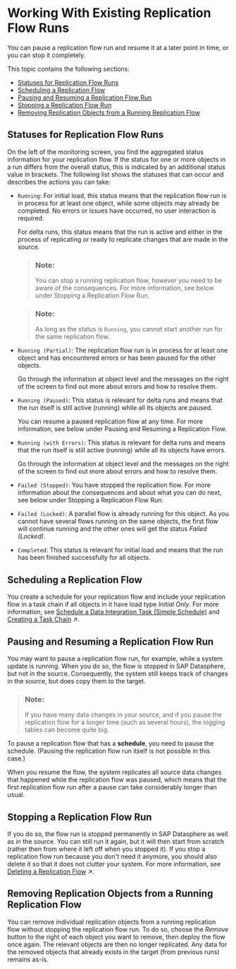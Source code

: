 <!-- loioda62e1ee746448e8bc043e1be4377cbe -->

# Working With Existing Replication Flow Runs

You can pause a replication flow run and resume it at a later point in time, or you can stop it completely.

This topic contains the following sections:

-   [Statuses for Replication Flow Runs](working-with-existing-replication-flow-runs-da62e1e.md#loioda62e1ee746448e8bc043e1be4377cbe__section_ReplFlow_RunStatuses) 
-   [Scheduling a Replication Flow](working-with-existing-replication-flow-runs-da62e1e.md#loioda62e1ee746448e8bc043e1be4377cbe__section_ReplFlow_Scheduling) 
-   [Pausing and Resuming a Replication Flow Run](working-with-existing-replication-flow-runs-da62e1e.md#loioda62e1ee746448e8bc043e1be4377cbe__section_ReplFlow_Pausing) 
-   [Stopping a Replication Flow Run](working-with-existing-replication-flow-runs-da62e1e.md#loioda62e1ee746448e8bc043e1be4377cbe__section_ReplFlow_Stopping) 
-   [Removing Replication Objects from a Running Replication Flow](working-with-existing-replication-flow-runs-da62e1e.md#loioda62e1ee746448e8bc043e1be4377cbe__section_ReplFlow_RemovingObjects) 



<a name="loioda62e1ee746448e8bc043e1be4377cbe__section_ReplFlow_RunStatuses"/>

## Statuses for Replication Flow Runs

On the left of the monitoring screen, you find the aggregated status information for your replication flow. If the status for one or more objects in a run differs from the overall status, this is indicated by an additional status value in brackets. The following list shows the statuses that can occur and describes the actions you can take:

-   `Running`: For initial load, this status means that the replication flow run is in process for at least one object, while some objects may already be completed. No errors or issues have occurred, no user interaction is required.

    For delta runs, this status means that the run is active and either in the process of replicating or ready to replicate changes that are made in the source.

    > ### Note:  
    > You can stop a running replication flow, however you need to be aware of the consequences. For more information, see below under Stopping a Replication Flow Run.

    > ### Note:  
    > As long as the status is `Running`, you cannot start another run for the same replication flow.

-   `Running (Partial)`: The replication flow run is in process for at least one object and has encountered errors or has been paused for the other objects.

    Go through the information at object level and the messages on the right of the screen to find out more about errors and how to resolve them.

-   `Running (Paused)`: This status is relevant for delta runs and means that the run itself is still active \(running\) while all its objects are paused.

    You can resume a paused replication flow at any time. For more information, see below under Pausing and Resuming a Replication Flow.

-   `Running (with Errors)`: This status is relevant for delta runs and means that the run itself is still active \(running\) while all its objects have errors.

    Go through the information at object level and the messages on the right of the screen to find out more about errors and how to resolve them.

-   `Failed (Stopped)`: You have stopped the replication flow. For more information about the consequences and about what you can do next, see below under Stopping a Replication Flow Run.

-   `Failed (Locked)`: A parallel flow is already running for this object. As you cannot have several flows running on the same objects, the first flow will continue running and the other ones will get the status *Failed \(Locked\)*.

-   `Completed`: This status is relevant for initial load and means that the run has been finished successfully for all objects.




<a name="loioda62e1ee746448e8bc043e1be4377cbe__section_ReplFlow_Scheduling"/>

## Scheduling a Replication Flow

You create a schedule for your replication flow and include your replication flow in a task chain if all objects in it have load type *Initial Only*. For more information, see [Schedule a Data Integration Task \(Simple Schedule\)](schedule-a-data-integration-task-simple-schedule-7c11059.md) and [Creating a Task Chain](https://help.sap.com/viewer/24f836070a704022a40c15442163e5cf/DEV_CURRENT/en-US/d1afbc2b9ee84d44a00b0b777ac243e1.html "Group multiple tasks into a task chain and run them manually once, or periodically, through a schedule. You can create linear task chains in which one task is run after another. (You can also nest other task chains within a task chain.) Or, you can create task chains in which individual tasks are run in parallel and successful continuation of the entire task chain run depends on whether ANY or ALL parallel tasks are completed successfully. In addition, when creating or editing a task chain, you can also set up email notification for deployed task chains to notify selected users of task chain completion.") :arrow_upper_right:.



<a name="loioda62e1ee746448e8bc043e1be4377cbe__section_ReplFlow_Pausing"/>

## Pausing and Resuming a Replication Flow Run

You may want to pause a replication flow run, for example, while a system update is running. When you do so, the flow is stopped in SAP Datasphere, but not in the source. Consequently, the system still keeps track of changes in the source, but does copy them to the target.

> ### Note:  
> If you have many data changes in your source, and if you pause the replication flow for a longer time \(such as several hours\), the logging tables can become quite big.

To pause a replication flow that has a **schedule**, you need to pause the schedule. \(Pausing the replication flow run itself is not possible in this case.\)

When you resume the flow, the system replicates all source data changes that happened while the replication flow was paused, which means that the first replication flow run after a pause can take considerably longer than usual.



<a name="loioda62e1ee746448e8bc043e1be4377cbe__section_ReplFlow_Stopping"/>

## Stopping a Replication Flow Run

If you do so, the flow run is stopped permanently in SAP Datasphere as well as in the source. You can still run it again, but it will then start from scratch \(rather then from where it left off when you stopped it\). If you stop a replication flow run because you don't need it anymore, you should also delete it so that it does not clutter your system. For more information, see [Deleting a Replication Flow](https://help.sap.com/viewer/24f836070a704022a40c15442163e5cf/DEV_CURRENT/en-US/bdd81ec3fb144bdab7d3a7dc25947efe.html "You can delete a replication flow if you do not need it anymore and thus free up capacity.") :arrow_upper_right:.



<a name="loioda62e1ee746448e8bc043e1be4377cbe__section_ReplFlow_RemovingObjects"/>

## Removing Replication Objects from a Running Replication Flow

You can remove individual replication objects from a running replication flow without stopping the replication flow run. To do so, choose the *Remove* button to the right of each object you want to remove, then deploy the flow once again. The relevant objects are then no longer replicated. Any data for the removed objects that already exists in the target \(from previous runs\) remains as-is.

